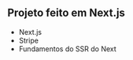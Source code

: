 <h2>Projeto feito em Next.js</h2>
<ul>
  <li>Next.js</li>
  <li>Stripe</li>
  <li>Fundamentos do SSR do Next</li>
</ul>
